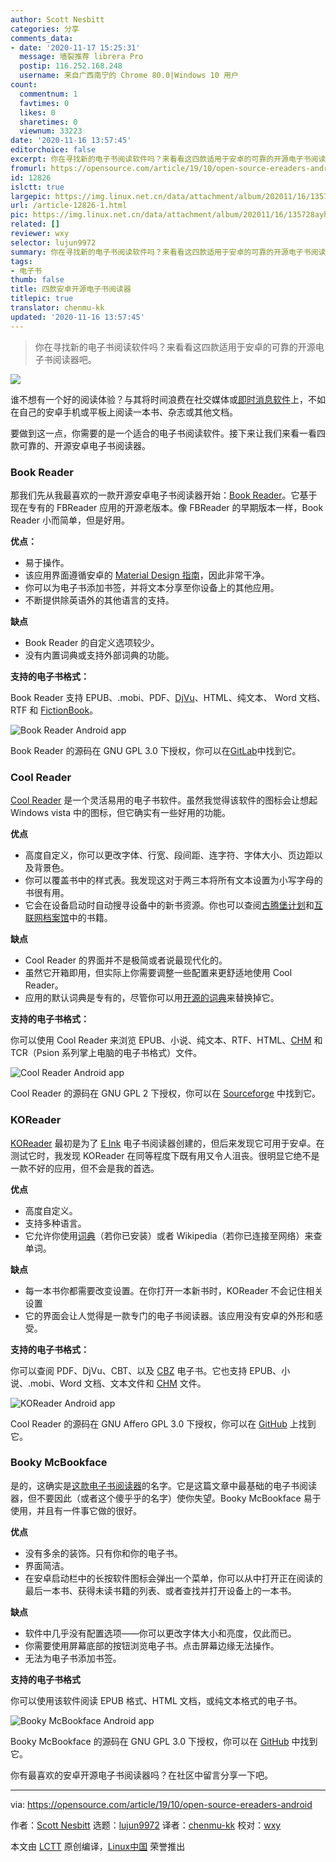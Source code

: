 ```yaml
---
author: Scott Nesbitt
categories: 分享
comments_data:
- date: '2020-11-17 15:25:31'
  message: 墙裂推荐 librera Pro
  postip: 116.252.168.248
  username: 来自广西南宁的 Chrome 80.0|Windows 10 用户
count:
  commentnum: 1
  favtimes: 0
  likes: 0
  sharetimes: 0
  viewnum: 33223
date: '2020-11-16 13:57:45'
editorchoice: false
excerpt: 你在寻找新的电子书阅读软件吗？来看看这四款适用于安卓的可靠的开源电子书阅读器吧。
fromurl: https://opensource.com/article/19/10/open-source-ereaders-android
id: 12826
islctt: true
largepic: https://img.linux.net.cn/data/attachment/album/202011/16/135728ayhh1aiqwrva50zy.jpg
url: /article-12826-1.html
pic: https://img.linux.net.cn/data/attachment/album/202011/16/135728ayhh1aiqwrva50zy.jpg.thumb.jpg
related: []
reviewer: wxy
selector: lujun9972
summary: 你在寻找新的电子书阅读软件吗？来看看这四款适用于安卓的可靠的开源电子书阅读器吧。
tags:
- 电子书
thumb: false
title: 四款安卓开源电子书阅读器
titlepic: true
translator: chenmu-kk
updated: '2020-11-16 13:57:45'
---
```



> 
> 你在寻找新的电子书阅读软件吗？来看看这四款适用于安卓的可靠的开源电子书阅读器吧。
> 
> 
> 


![](/data/attachment/album/202011/16/135728ayhh1aiqwrva50zy.jpg)


谁不想有一个好的阅读体验？与其将时间浪费在社交媒体或[即时消息软件](https://opensource.com/article/19/3/open-messenger-client)上，不如在自己的安卓手机或平板上阅读一本书、杂志或其他文档。


要做到这一点，你需要的是一个适合的电子书阅读软件。接下来让我们来看一看四款可靠的、开源安卓电子书阅读器。


### Book Reader


那我们先从我最喜欢的一款开源安卓电子书阅读器开始：[Book Reader](https://f-droid.org/en/packages/com.github.axet.bookreader/)。它基于现在专有的 FBReader 应用的开源老版本。像 FBReader 的早期版本一样，Book Reader 小而简单，但是好用。


**优点：**


* 易于操作。
* 该应用界面遵循安卓的 [Material Design 指南](https://material.io/design/)，因此非常干净。
* 你可以为电子书添加书签，并将文本分享至你设备上的其他应用。
* 不断提供除英语外的其他语言的支持。


**缺点**


* Book Reader 的自定义选项较少。
* 没有内置词典或支持外部词典的功能。


**支持的电子书格式：**


Book Reader 支持 EPUB、.mobi、PDF、[DjVu](https://opensource.com/article/19/3/comic-book-archive-djvu)、HTML、纯文本、 Word 文档、RTF 和 [FictionBook](https://en.wikipedia.org/wiki/FictionBook)。


![Book Reader Android app](/data/attachment/album/202011/16/135749oo6ohlkb5dd4zhij.png "Book Reader Android app")


Book Reader 的源码在 GNU GPL 3.0 下授权，你可以在[GitLab](https://gitlab.com/axet/android-book-reader/tree/HEAD)中找到它。


### Cool Reader


[Cool Reader](https://f-droid.org/en/packages/org.coolreader/) 是一个灵活易用的电子书软件。虽然我觉得该软件的图标会让想起 Windows vista 中的图标，但它确实有一些好用的功能。


**优点**


* 高度自定义，你可以更改字体、行宽、段间距、连字符、字体大小、页边距以及背景色。
* 你可以覆盖书中的样式表。我发现这对于两三本将所有文本设置为小写字母的书很有用。
* 它会在设备启动时自动搜寻设备中的新书资源。你也可以查阅[古腾堡计划](https://www.gutenberg.org/)和[互联网档案馆](https://archive.org)中的书籍。


**缺点**


* Cool Reader 的界面并不是极简或者说最现代化的。
* 虽然它开箱即用，但实际上你需要调整一些配置来更舒适地使用 Cool Reader。
* 应用的默认词典是专有的，尽管你可以用[开源的词典](http://aarddict.org/)来替换掉它。


**支持的电子书格式：**


你可以使用 Cool Reader 来浏览 EPUB、小说、纯文本、RTF、HTML、[CHM](https://fileinfo.com/extension/chm) 和 TCR（Psion 系列掌上电脑的电子书格式）文件。


![Cool Reader Android app](/data/attachment/album/202011/16/135755w6jkk6i6kn31jmuz.png "Cool Reader Android app")


Cool Reader 的源码在 GNU GPL 2 下授权，你可以在 [Sourceforge](https://sourceforge.net/projects/crengine/) 中找到它。


### KOReader


[KOReader](https://f-droid.org/en/packages/org.koreader.launcher/) 最初是为了 [E Ink](https://en.wikipedia.org/wiki/E_Ink) 电子书阅读器创建的，但后来发现它可用于安卓。在测试它时，我发现 KOReader 在同等程度下既有用又令人沮丧。很明显它绝不是一款不好的应用，但不会是我的首选。


**优点**


* 高度自定义。
* 支持多种语言。
* 它允许你使用[词典](https://github.com/koreader/koreader/wiki/Dictionary-support)（若你已安装）或者 Wikipedia（若你已连接至网络）来查单词。


**缺点**


* 每一本书你都需要改变设置。在你打开一本新书时，KOReader 不会记住相关设置
* 它的界面会让人觉得是一款专门的电子书阅读器。该应用没有安卓的外形和感受。


**支持的电子书格式：**


你可以查阅 PDF、DjVu、CBT、以及 [CBZ](https://opensource.com/article/19/3/comic-book-archive-djvu) 电子书。它也支持 EPUB、小说、.mobi、Word 文档、文本文件和 [CHM](https://fileinfo.com/extension/chm) 文件。


![KOReader Android app](/data/attachment/album/202011/16/135802qqdnanzdqdl1z9nf.png "KOReader Android app")


Cool Reader 的源码在 GNU Affero GPL 3.0 下授权，你可以在 [GitHub](https://github.com/koreader/koreader) 上找到它。


### Booky McBookface


是的，这确实是[这款电子书阅读器](https://f-droid.org/en/packages/com.quaap.bookymcbookface/)的名字。它是这篇文章中最基础的电子书阅读器，但不要因此（或者这个傻乎乎的名字）使你失望。Booky McBookface 易于使用，并且有一件事它做的很好。


**优点**


* 没有多余的装饰。只有你和你的电子书。
* 界面简洁。
* 在安卓启动栏中的长按软件图标会弹出一个菜单，你可以从中打开正在阅读的最后一本书、获得未读书籍的列表、或者查找并打开设备上的一本书。


**缺点**


* 软件中几乎没有配置选项——你可以更改字体大小和亮度，仅此而已。
* 你需要使用屏幕底部的按钮浏览电子书。点击屏幕边缘无法操作。
* 无法为电子书添加书签。


**支持的电子书格式**


你可以使用该软件阅读 EPUB 格式、HTML 文档，或纯文本格式的电子书。


![Booky McBookface Android app](/data/attachment/album/202011/16/135808w77yrht2ox79dmhc.png "Booky McBookface Android app")


Booky McBookface 的源码在 GNU GPL 3.0 下授权，你可以在 [GitHub](https://github.com/quaap/BookyMcBookface) 中找到它。


你有最喜欢的安卓开源电子书阅读器吗？在社区中留言分享一下吧。




---


via: <https://opensource.com/article/19/10/open-source-ereaders-android>


作者：[Scott Nesbitt](https://opensource.com/users/scottnesbitt) 选题：[lujun9972](https://github.com/lujun9972) 译者：[chenmu-kk](https://github.com/chenmu-kk) 校对：[wxy](https://github.com/wxy)


本文由 [LCTT](https://github.com/LCTT/TranslateProject) 原创编译，[Linux中国](https://linux.cn/) 荣誉推出
